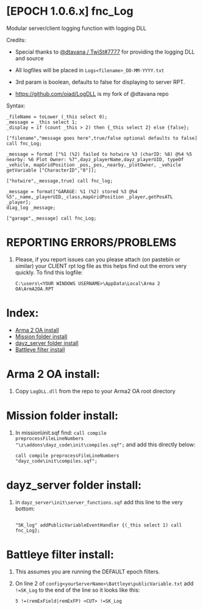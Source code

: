 # [EPOCH 1.0.6.x] fnc_Log
Modular server/client logging function with logging DLL

Credits:
* Special thanks to [@dtavana / TwiSt#7777](https://github.com/dtavana/LogDLL) for providing the logging DLL and source

* All logfiles will be placed in <code>Logs\<filename>_DD-MM-YYYY.txt</code>
* 3rd param is boolean, defaults to false for displaying to server RPT.
* https://github.com/oiad/LogDLL is my fork of @dtavana repo

Syntax:

```sqf
_fileName = toLower (_this select 0);
_message = _this select 1;
_display = if (count _this > 2) then {_this select 2} else {false};
```

```sqf
["filename","message goes here",true/false optional defaults to false] call fnc_Log;
```

```sqf
_message = format ["%1 (%2) failed to hotwire %3 (charID: %8) @%4 %5 nearby: %6 Plot Owner: %7",dayz_playerName,dayz_playerUID, typeOf _vehicle, mapGridPosition _pos,_pos,_nearby,_plotOwner, _vehicle getVariable ["CharacterID","0"]];

["hotwire",_message,true] call fnc_log;
```

```sqf
_message = format["GARAGE: %1 (%2) stored %3 @%4 %5",_name,_playerUID,_class,mapGridPosition _player,getPosATL _player];
diag_log _message;

["garage",_message] call fnc_Log;
```

# REPORTING ERRORS/PROBLEMS

1. Please, if you report issues can you please attach (on pastebin or similar) your CLIENT rpt log file as this helps find out the errors very quickly. To find this logfile:

	```sqf
	C:\users\<YOUR WINDOWS USERNAME>\AppData\Local\Arma 2 OA\ArmA2OA.RPT
	```

# Index:

* [Arma 2 OA install](https://github.com/oiad/scripts/tree/master/fnc_log#arma-2-oa-install)
* [Mission folder install](https://github.com/oiad/scripts/tree/master/fnc_log#mission-folder-install)
* [dayz_server folder install](https://github.com/oiad/scripts/tree/master/fnc_log#dayz_server-folder-install)
* [Battleye filter install](https://github.com/oiad/scripts/tree/master/fnc_log#battleye-filter-install)
	
# Arma 2 OA install:

1. Copy <code>LogDLL.dll</code> from the repo to your Arma2 OA root directory

# Mission folder install:

1. In mission\init.sqf find: <code>call compile preprocessFileLineNumbers "\z\addons\dayz_code\init\compiles.sqf";</code> and add this directly below:

	```sqf
	call compile preprocessFileLineNumbers "dayz_code\init\compiles.sqf";
	```

# dayz_server folder install:

1. in <code>dayz_server\init\server_functions.sqf</code> add this line to the very bottom:

	```sqf

	"SK_log" addPublicVariableEventHandler {(_this select 1) call fnc_Log};

	```

# Battleye filter install:

1. This assumes you are running the DEFAULT epoch filters.

2. On line 2 of <code>config\<yourServerName>\Battleye\publicVariable.txt</code> add <code>!=SK_Log</code> to the end of the line so it looks like this:
	```sqf
	5 !=(remExField|remExFP) <CUT> !=SK_Log
	```
